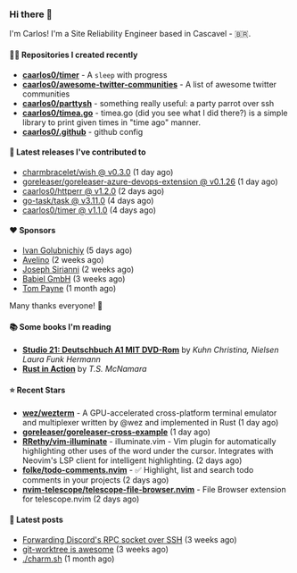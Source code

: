 ### Hi there 👋

I'm Carlos! I'm a Site Reliability Engineer based in Cascavel - 🇧🇷.

#### 👨‍💻 Repositories I created recently
- **[caarlos0/timer](https://github.com/caarlos0/timer)** - A `sleep` with progress
- **[caarlos0/awesome-twitter-communities](https://github.com/caarlos0/awesome-twitter-communities)** - A list of awesome twitter communities
- **[caarlos0/parttysh](https://github.com/caarlos0/parttysh)** - something really useful: a party parrot over ssh
- **[caarlos0/timea.go](https://github.com/caarlos0/timea.go)** - timea.go (did you see what I did there?) is a simple library to print given times in &#34;time ago&#34; manner.
- **[caarlos0/.github](https://github.com/caarlos0/.github)** - github config

#### 🚀 Latest releases I've contributed to


- [charmbracelet/wish @ v0.3.0](https://github.com/charmbracelet/wish/releases/tag/v0.3.0) (1 day ago)
- [goreleaser/goreleaser-azure-devops-extension @ v0.1.26](https://github.com/goreleaser/goreleaser-azure-devops-extension/releases/tag/v0.1.26) (1 day ago)
- [caarlos0/httperr @ v1.2.0](https://github.com/caarlos0/httperr/releases/tag/v1.2.0) (2 days ago)
- [go-task/task @ v3.11.0](https://github.com/go-task/task/releases/tag/v3.11.0) (4 days ago)
- [caarlos0/timer @ v1.1.0](https://github.com/caarlos0/timer/releases/tag/v1.1.0) (4 days ago)

#### ❤️ Sponsors
- [Ivan Golubnichiy](https://github.com/h1kkan) (5 days ago)
- [Avelino](https://github.com/avelino) (2 weeks ago)
- [Joseph Sirianni](https://github.com/jsirianni) (2 weeks ago)
- [Babiel GmbH](https://github.com/babiel) (3 weeks ago)
- [Tom Payne](https://github.com/twpayne) (1 month ago)

Many thanks everyone! 🙏

#### 📚 Some books I'm reading
- **[Studio 21: Deutschbuch A1 MIT DVD-Rom](https://www.goodreads.com/book/show/25495148-studio-21)** by _Kuhn Christina, Nielsen Laura Funk Hermann_
- **[Rust in Action](https://www.goodreads.com/book/show/45731908-rust-in-action)** by _T.S. McNamara_

#### ⭐ Recent Stars


- **[wez/wezterm](https://github.com/wez/wezterm)** - A GPU-accelerated cross-platform terminal emulator and multiplexer written by @wez and implemented in Rust (1 day ago)
- **[goreleaser/goreleaser-cross-example](https://github.com/goreleaser/goreleaser-cross-example)** (1 day ago)
- **[RRethy/vim-illuminate](https://github.com/RRethy/vim-illuminate)** - illuminate.vim - Vim plugin for automatically highlighting other uses of the word under the cursor. Integrates with Neovim&#39;s LSP client for intelligent highlighting. (2 days ago)
- **[folke/todo-comments.nvim](https://github.com/folke/todo-comments.nvim)** - ✅  Highlight, list and search todo comments in your projects (2 days ago)
- **[nvim-telescope/telescope-file-browser.nvim](https://github.com/nvim-telescope/telescope-file-browser.nvim)** - File Browser extension for telescope.nvim (2 days ago)

#### 📄 Latest posts
- [Forwarding Discord&#39;s RPC socket over SSH](https://carlosbecker.com/posts/discord-rpc-ssh/) (3 weeks ago)
- [git-worktree is awesome](https://carlosbecker.com/posts/git-worktrees/) (3 weeks ago)
- [./charm.sh](https://carlosbecker.com/posts/charm/) (1 month ago)
